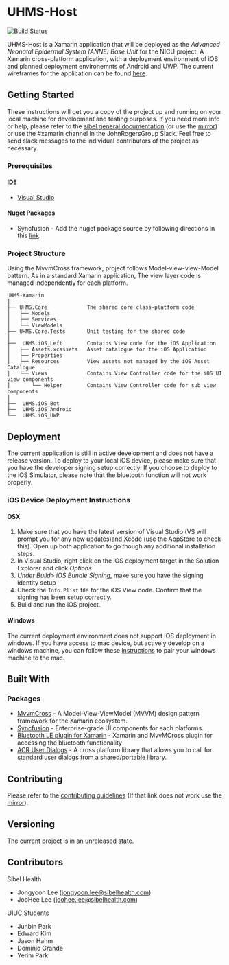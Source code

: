 ﻿# UHMS-Host
[![Build Status](https://dev.azure.com/sibelhealth/NICU-Xamarin/_apis/build/status/NICU-Xamarin-Xamarin.iOS-CI)](https://dev.azure.com/developer0635/NICU-Xamarin/_build/latest?definitionId=1)

UHMS-Host is a Xamarin application that will be deployed as the *Advanced Neonatal Epidermal System (ANNE) Base Unit* for the NICU project. A Xamarin cross-platform application, with a deployment environment of iOS and planned deployment environemnts of Android and UWP. The current wireframes for the application can be found [here](https://sibelhealth-nicu-anne-ui.netlify.com/).

## Getting Started

These instructions will get you a copy of the project up and running on your local machine for development and testing purposes. If you need more info or help, please refer to the [sibel general documentation](http://developer.sibelhealth.com/docs/) (or use the [mirror](https://sibelhealth-sibeldocs-mirror.netlify.com/)) or use the #xamarin channel in the JohnRogersGroup Slack. Feel free to send slack messages to the individual contributors of the project as necessary.


### Prerequisites

#### IDE

- [Visual Studio](https://visualstudio.microsoft.com/)

#### Nuget Packages

- Syncfusion - Add the nuget package source by following directions in this [link](https://help.syncfusion.com/uwp/nuget-packages).

### Project Structure

Using the MvvmCross framework, project follows Model-view-view-Model pattern. As in a standard Xamarin application, The view layer code is managed independently for each platform.

```
UHMS-Xamarin
│
├── UHMS.Core             The shared core class-platform code
│   ├── Models
│   ├── Services
│   └── ViewModels
├── UHMS.Core.Tests       Unit testing for the shared code
│
├──  UHMS.iOS_Left        Contains View code for the iOS Application
│   ├── Assets.xcassets   Asset catalogue for the iOS Application
│   ├── Properties
│   ├── Resources         View assets not managed by the iOS Asset Catalogue
│   └── Views             Contains View Controller code for the iOS UI view components
│       └── Helper        Contains View Controller code for sub view components
│
├──  UHMS.iOS_Bot
├──  UHMS.iOS_Android
└──  UHMS.iOS_UWP

```

## Deployment

The current application is still in active development and does not have a release version. To deploy to your local iOS device, please make sure that you have the developer signing setup correctly. If you choose to deploy to the iOS Simulator, please note that the bluetooth function will not work properly.

### iOS Device Deployment Instructions

#### OSX

1. Make sure that you have the latest version of Visual Studio (VS will prompt you for any new updates)and Xcode (use the AppStore to check this). Open up both application to go though any additional installation steps.
2. In Visual Studio, right click on the iOS deployment target in the Solution Explorer and click *Options*
3. *Under Build> iOS Bundle Signing*, make sure you have the signing identity setup
4. Check the `Info.Plist` file for the iOS View code. Confirm that the signing has been setup correctly.
5. Build and run the iOS project.

#### Windows

The current deployment environment does not support iOS deployment in windows. If you have access to mac device, but actively develop on a windows machine, you can follow these [instructions](https://docs.microsoft.com/en-us/xamarin/ios/get-started/installation/windows/connecting-to-mac/) to pair your windows machine to the mac.

## Built With

### Packages
- [MvvmCross](https://www.mvvmcross.com/) - A Model-View-ViewModel (MVVM) design pattern framework for the Xamarin ecosystem.
- [Syncfusion](https://help.syncfusion.com/) - Enterprise-grade UI components for each platforms.
- [Bluetooth LE plugin for Xamarin](https://github.com/xabre/xamarin-bluetooth-le) - Xamarin and MvvMCross plugin for accessing the bluetooth functionality
- [ACR User Dialogs](https://github.com/aritchie/userdialogs) - 
A cross platform library that allows you to call for standard user dialogs from a shared/portable library.

## Contributing

Please refer to the [contributing guidelines](http://developer.sibelhealth.com/docs/contributing/) (If that link does not work use the [mirror](https://sibelhealth-sibeldocs-mirror.netlify.com/)).

## Versioning
The current project is in an unreleased state. 

## Contributors

Sibel Health

- Jongyoon Lee (jongyoon.lee@sibelhealth.com)
- JooHee Lee (joohee.lee@sibelhealth.com)

UIUC Students

- Junbin Park
- Edward Kim
- Jason Hahm
- Dominic Grande
- Yerim Park